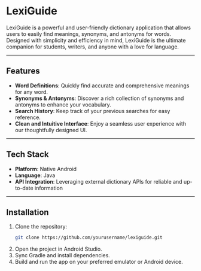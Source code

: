 # LexiGuide

LexiGuide is a powerful and user-friendly dictionary application that allows users to easily find meanings, synonyms, and antonyms for words. Designed with simplicity and efficiency in mind, LexiGuide is the ultimate companion for students, writers, and anyone with a love for language.

---

## Features

- **Word Definitions**: Quickly find accurate and comprehensive meanings for any word.
- **Synonyms & Antonyms**: Discover a rich collection of synonyms and antonyms to enhance your vocabulary.
- **Search History**: Keep track of your previous searches for easy reference.
- **Clean and Intuitive Interface**: Enjoy a seamless user experience with our thoughtfully designed UI.

---

## Tech Stack

- **Platform**: Native Android
- **Language**: Java
- **API Integration**: Leveraging external dictionary APIs for reliable and up-to-date information
  
---

## Installation

1. Clone the repository:
   ```bash
   git clone https://github.com/yourusername/lexiguide.git
   ```
2. Open the project in Android Studio.
3. Sync Gradle and install dependencies.
4. Build and run the app on your preferred emulator or Android device.
